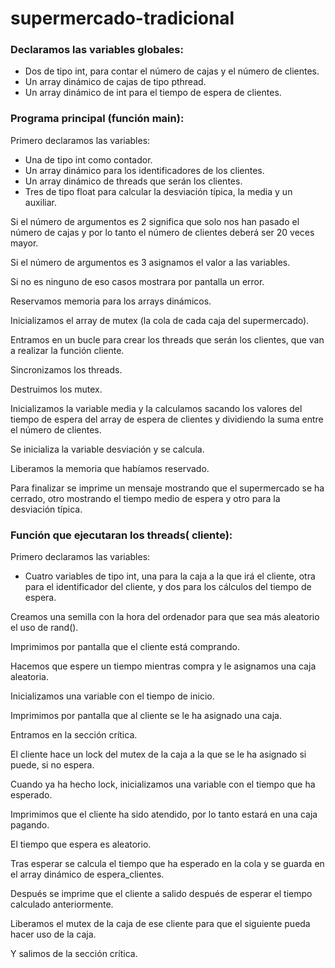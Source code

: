 # supermercado-tradicional

### Declaramos las variables globales:
- Dos de tipo int, para contar el número de cajas y el número de clientes.
- Un array dinámico de cajas de tipo pthread.
- Un array dinámico de int para el tiempo de espera de clientes.

### Programa principal (función main): 
Primero declaramos las variables:
- Una de tipo int como contador.
- Un array dinámico para los identificadores de los clientes.
- Un array dinámico de threads que serán los clientes.
- Tres de tipo float para calcular la desviación típica, la media y un auxiliar.

Si el número de argumentos es 2 significa que solo nos han pasado el número de cajas y por lo tanto el número de clientes deberá ser 20 veces mayor.

Si el número de argumentos es 3 asignamos el valor a las variables. 

Si no es ninguno de eso casos mostrara por pantalla un error.

Reservamos memoria para los arrays dinámicos.

Inicializamos el array de mutex (la cola de cada caja del supermercado).

Entramos en un bucle para crear los threads que serán los clientes, que van a realizar la función cliente.

Sincronizamos los threads. 

Destruimos los mutex.

Inicializamos la variable media y la calculamos sacando los valores del tiempo de espera del array de espera de clientes y dividiendo la suma entre el número de clientes.

Se inicializa la variable desviación y se calcula. 

Liberamos la memoria que habíamos reservado.

Para finalizar se imprime un mensaje mostrando que el supermercado se ha cerrado, otro mostrando el tiempo medio de espera y otro para la desviación típica.
   
### Función que ejecutaran los threads( cliente):
Primero declaramos las variables:
- Cuatro variables de tipo int, una para la caja a la que irá el cliente, otra para el identificador del cliente, y dos para los cálculos del tiempo de espera.

Creamos una semilla con la hora del ordenador para que sea más aleatorio el uso de rand(). 

Imprimimos por pantalla que el cliente está comprando.

Hacemos que espere un tiempo mientras compra y le asignamos una caja aleatoria. 

Inicializamos una variable con el tiempo de inicio.

Imprimimos por pantalla que al cliente se le ha asignado una caja.

Entramos en la sección crítica.

El cliente hace un lock del mutex de la caja a la que se le ha asignado si puede, si no espera.

Cuando ya ha hecho lock, inicializamos una variable con el tiempo que ha esperado.

Imprimimos que el cliente ha sido atendido, por lo tanto estará en una caja pagando. 

El tiempo que espera es aleatorio.

Tras esperar se calcula el tiempo que ha esperado en la cola y se guarda en el array dinámico de espera_clientes.

Después se imprime que el cliente a salido después de esperar el tiempo calculado anteriormente.

Liberamos el mutex de la caja de ese cliente para que el siguiente pueda hacer uso de la caja. 

Y salimos de la sección crítica.
